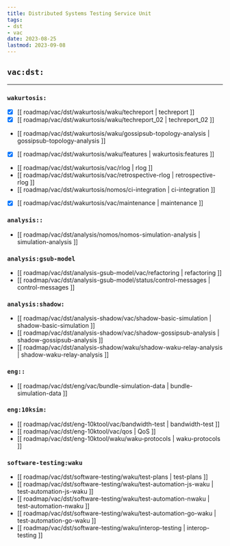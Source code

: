 ```yaml
---
title: Distributed Systems Testing Service Unit
tags:
- dst
- vac
date: 2023-08-25
lastmod: 2023-09-08
---
```


## `vac:dst:`
---

### `wakurtosis:`

* [x] [[ roadmap/vac/dst/wakurtosis/waku/techreport | techreport ]]
* [x] [[ roadmap/vac/dst/wakurtosis/waku/techreport_02 | techreport_02 ]]
* [[ roadmap/vac/dst/wakurtosis/waku/gossipsub-topology-analysis | gossipsub-topology-analysis ]]
* [x] [[ roadmap/vac/dst/wakurtosis/waku/features | wakurtosis:features ]]
* [[ roadmap/vac/dst/wakurtosis/vac/rlog | rlog ]]
* [[ roadmap/vac/dst/wakurtosis/vac/retrospective-rlog | retrospective-rlog ]]
* [[ roadmap/vac/dst/wakurtosis/nomos/ci-integration | ci-integration ]]
* [x] [[ roadmap/vac/dst/wakurtosis/vac/maintenance | maintenance ]]

### `analysis::`

* [[ roadmap/vac/dst/analysis/nomos/nomos-simulation-analysis | simulation-analysis ]]

### `analysis:gsub-model`

* [[ roadmap/vac/dst/analysis-gsub-model/vac/refactoring | refactoring ]]
* [[ roadmap/vac/dst/analysis-gsub-model/status/control-messages | control-messages ]]

### `analysis:shadow:`

* [[ roadmap/vac/dst/analysis-shadow/vac/shadow-basic-simulation | shadow-basic-simulation ]]
* [[ roadmap/vac/dst/analysis-shadow/vac/shadow-gossipsub-analysis | shadow-gossipsub-analysis ]]
* [[ roadmap/vac/dst/analysis-shadow/waku/shadow-waku-relay-analysis | shadow-waku-relay-analysis ]]

### `eng::`

* [[ roadmap/vac/dst/eng/vac/bundle-simulation-data | bundle-simulation-data ]]

### `eng:10ksim:`

* [[ roadmap/vac/dst/eng-10ktool/vac/bandwidth-test | bandwidth-test ]]
* [[ roadmap/vac/dst/eng-10ktool/vac/qos | QoS ]]
* [[ roadmap/vac/dst/eng-10ktool/waku/waku-protocols | waku-protocols ]]


### `software-testing:waku`

* [[ roadmap/vac/dst/software-testing/waku/test-plans | test-plans ]]
* [[ roadmap/vac/dst/software-testing/waku/test-automation-js-waku | test-automation-js-waku ]]
* [[ roadmap/vac/dst/software-testing/waku/test-automation-nwaku | test-automation-nwaku ]]
* [[ roadmap/vac/dst/software-testing/waku/test-automation-go-waku | test-automation-go-waku ]]
* [[ roadmap/vac/dst/software-testing/waku/interop-testing | interop-testing ]]

